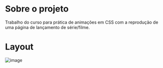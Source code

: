 # Sobre o projeto 
Trabalho do curso para prática de animações em CSS com a reprodução de uma página de lançamento de série/filme. 

# Layout

![image](https://github.com/andria-af/Desafio-animacao/assets/121044319/9b3fec97-9be4-42c9-af3c-1df3bc481a90)


